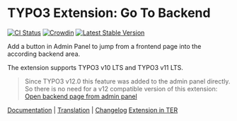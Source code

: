 # TYPO3 Extension: Go To Backend

[![CI Status](https://github.com/brotkrueml/typo3-gotobackend/workflows/CI/badge.svg?branch=master)](https://github.com/brotkrueml/typo3-gotobackend/actions?query=workflow%3ACI)
[![Crowdin](https://badges.crowdin.net/typo3-extension-gotobackend/localized.svg)](https://crowdin.com/project/typo3-extension-gotobackend)
[![Latest Stable Version](https://img.shields.io/packagist/v/brotkrueml/typo3-gotobackend.svg?label=stable)](https://packagist.org/packages/brotkrueml/typo3-gotobackend)

Add a button in Admin Panel to jump from a frontend page into the according backend area.

The extension supports TYPO3 v10 LTS and TYPO3 v11 LTS.

> Since TYPO3 v12.0 this feature was added to the admin panel directly. So there is no need
> for a v12 compatible version of this extension:
> [Open backend page from admin panel](https://docs.typo3.org/c/typo3/cms-core/main/en-us/Changelog/12.0/Feature-97326-OpenBackendPageFromAdminPanel.html)

[Documentation](https://docs.typo3.org/p/brotkrueml/typo3-gotobackend/master/en-us/) |
[Translation](https://crowdin.com/project/typo3-extension-gotobackend) |
[Changelog](https://github.com/brotkrueml/typo3-gotobackend/blob/master/CHANGELOG.md)
[Extension in TER](https://extensions.typo3.org/extension/gotobackend/)

